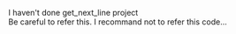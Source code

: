 I haven't done get_next_line project  
Be careful to refer this. I recommand not to refer this code...

